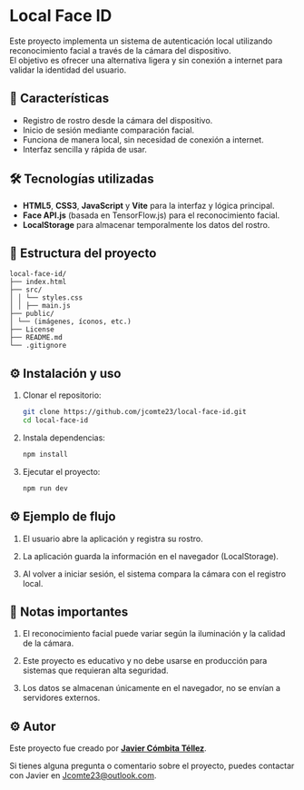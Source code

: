 # Local Face ID

Este proyecto implementa un sistema de autenticación local utilizando reconocimiento facial a través de la cámara del dispositivo.  
El objetivo es ofrecer una alternativa ligera y sin conexión a internet para validar la identidad del usuario.

## 🚀 Características

- Registro de rostro desde la cámara del dispositivo.
- Inicio de sesión mediante comparación facial.
- Funciona de manera local, sin necesidad de conexión a internet.
- Interfaz sencilla y rápida de usar.

## 🛠️ Tecnologías utilizadas

- **HTML5**, **CSS3**, **JavaScript** y **Vite** para la interfaz y lógica principal.
- **Face API.js** (basada en TensorFlow.js) para el reconocimiento facial.
- **LocalStorage** para almacenar temporalmente los datos del rostro.

## 📂 Estructura del proyecto
```
local-face-id/
├── index.html
├── src/
│ │ └── styles.css
│ │ ├── main.js
├── public/
│ └── (imágenes, íconos, etc.)
├── License
├── README.md
└── .gitignore
```


## ⚙️ Instalación y uso

1. Clonar el repositorio:
   ```bash
   git clone https://github.com/jcomte23/local-face-id.git
   cd local-face-id
   ```

2. Instala dependencias:
   ```bash
   npm install
   ```

3. Ejecutar el proyecto:
   ```bash
   npm run dev
   ```
## ⚙️ Ejemplo de flujo

1. El usuario abre la aplicación y registra su rostro.

2. La aplicación guarda la información en el navegador (LocalStorage).

3. Al volver a iniciar sesión, el sistema compara la cámara con el registro local.

## 📌 Notas importantes

1. El reconocimiento facial puede variar según la iluminación y la calidad de la cámara.

2. Este proyecto es educativo y no debe usarse en producción para sistemas que requieran alta seguridad.

3. Los datos se almacenan únicamente en el navegador, no se envían a servidores externos.

## ⚙️ Autor

Este proyecto fue creado por **[Javier Cómbita Téllez](https://github.com/jcomte23)**. 

Si tienes alguna pregunta o comentario sobre el proyecto, puedes contactar con Javier en Jcomte23@outlook.com.
